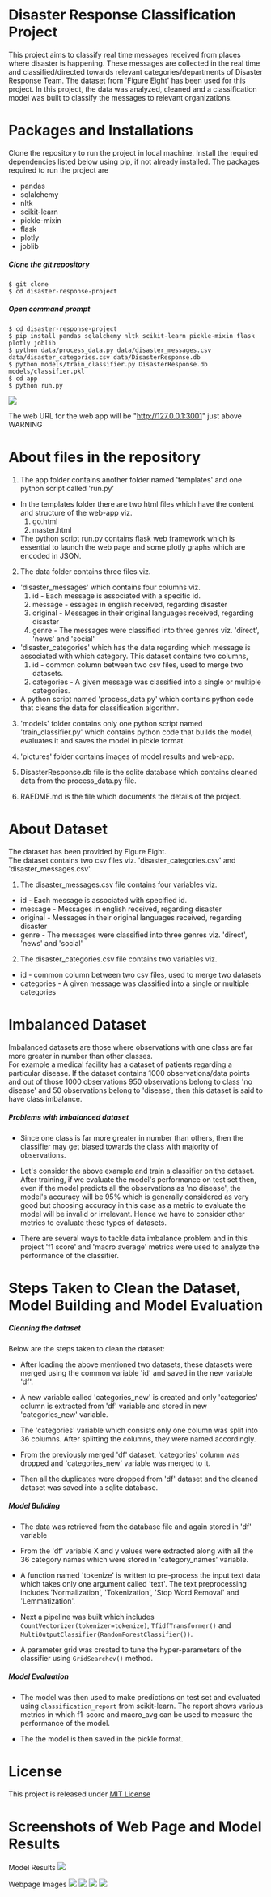 # **Disaster Response Classification Project**
This project aims to classify real time messages received from places where disaster is happening. These messages are collected in the real time and classified/directed towards relevant categories/departments of Disaster Response Team. The dataset from 'Figure Eight' has been used for this project.
In this project, the data was analyzed, cleaned and a classification model was built to classify the messages to relevant organizations.

# **Packages and Installations**
Clone the repository to run the project in local machine. Install the required dependencies listed below using pip, if not already installed.
The packages required to run the project are
- pandas
- sqlalchemy
- nltk
- scikit-learn
- pickle-mixin
- flask
- plotly
- joblib

##### Clone the git repository
`$ git clone`  
`$ cd disaster-response-project`  

##### Open command prompt  
`$ cd disaster-response-project`  
`$ pip install pandas sqlalchemy nltk scikit-learn pickle-mixin flask plotly joblib`  
`$ python data/process_data.py data/disaster_messages.csv data/disaster_categories.csv data/DisasterResponse.db`  
`$ python models/train_classifier.py DisasterResponse.db models/classifier.pkl`  
`$ cd app`  
`$ python run.py`  

![](pictures/webapp_hosting.png)  

The web URL for the web app will be "http://127.0.0.1:3001" just above WARNING

# **About files in the repository**  

1. The app folder contains another folder named 'templates' and one python script called 'run.py'   

  - In the templates folder there are two html files which have the content and structure of the web-app viz.  
    1. go.html
    2. master.html
  - The python script run.py contains flask web framework which is essential to launch the web page and some plotly graphs which are encoded in JSON.  


2. The data folder contains three files viz.
  - 'disaster_messages' which contains four columns viz.  
    1. id - Each message is associated with a specific id.
    2. message - essages in english received, regarding disaster
    3. original - Messages in their original languages received, regarding disaster
    4. genre - The messages were classified into three genres viz. 'direct', 'news' and 'social'
  - 'disaster_categories' which has the data regarding which message is associated with which category. This dataset contains two columns,
    1. id - common column between two csv files, used to merge two datasets.
    2.  categories - A given message was classified into a single or multiple categories.
 - A python script named 'process_data.py' which contains python code that cleans the data for classification algorithm.  


3. 'models' folder contains only one python script named 'train_classifier.py' which contains python code that builds the model, evaluates it and saves the model in pickle format.

4. 'pictures' folder contains images of model results and web-app.

5. DisasterResponse.db file is the sqlite database which contains cleaned data from the process_data.py file.

6. RAEDME.md is the file which documents the details of the project.   




# **About Dataset**  
The dataset has been provided by Figure Eight.  
The dataset contains two csv files viz. 'disaster_categories.csv' and 'disaster_messages.csv'.   
1. The disaster_messages.csv file contains four variables viz.
- id - Each message is associated with specified id.
- message - Messages in english received, regarding disaster
- original - Messages in their original languages received, regarding disaster  
- genre - The messages were classified into three genres viz. 'direct', 'news' and 'social'  

2. The disaster_categories.csv file contains two variables viz.
- id - common column between two csv files, used to merge two datasets
- categories - A given message was classified into a single or multiple categories  

# **Imbalanced Dataset**  
Imbalanced datasets are those where observations with one class are far more greater in number than other classes.  
For example a medical facility has a dataset of patients regarding a particular disease. If the dataset contains 1000 observations/data points and out of those 1000 observations 950 observations belong to class 'no disease' and 50 observations belong to 'disease', then this dataset is said to have class imbalance.  
##### Problems with Imbalanced dataset
- Since one class is far more greater in number than others, then the classifier may get biased towards the class with majority of observations.

- Let's consider the above example and train a classifier on the dataset. After training, if we evaluate the model's performance on test set then, even if the model predicts all the observations as 'no disease', the model's accuracy will be 95% which is generally considered as very good but choosing accuracy in this case as a metric to evaluate the model will be invalid or irrelevant.
Hence we have to consider other metrics to evaluate these types of datasets.

- There are several ways to tackle data imbalance problem and in this project 'f1 score' and 'macro average' metrics were used to analyze the performance of the classifier.

# **Steps Taken to Clean the Dataset, Model Building and Model Evaluation**

##### Cleaning the dataset
Below are the steps taken to clean the dataset:
- After loading the above mentioned two datasets, these datasets were merged using the common variable 'id' and saved in the new variable 'df'.

- A new variable called 'categories_new' is created and only 'categories' column is extracted from 'df' variable and stored in new 'categories_new' variable.
- The 'categories' variable which consists only one column was split into 36 columns. After splitting the columns, they were named accordingly.
- From the previously merged 'df' dataset, 'categories' column was dropped and 'categories_new' variable was merged to it.
- Then all the duplicates were dropped from 'df' dataset and the cleaned dataset was saved into a sqlite database.

##### Model Buliding
- The data was retrieved from the database file and again stored in 'df' variable

- From the 'df' variable X and y values were extracted along with all the 36 category names which were stored in 'category_names' variable.
- A function named 'tokenize' is written to pre-process the input text data which takes only one argument called 'text'. The text preprocessing includes 'Normalization', 'Tokenization', 'Stop Word Removal' and 'Lemmatization'.
- Next a pipeline was built which includes `CountVectorizer(tokenizer=tokenize)`, `TfidfTransformer()` and `MultiOutputClassifier(RandomForestClassifier())`.
- A parameter grid was created to tune the hyper-parameters of the classifier using `GridSearchcv()` method.

##### Model Evaluation
- The model was then used to make predictions on test set and evaluated using `classification_report` from scikit-learn. The report shows various metrics in which f1-score and macro_avg can be used to measure the performance of the model.

- The the model is then saved in the pickle format.

# **License**

This project is released under [MIT License](https://choosealicense.com/licenses/mit/)

# **Screenshots of Web Page and Model Results**  

Model Results
![](pictures/model_result.png)

Webpage Images
![](pictures/webpage_1.png)
![](pictures/webpage_2.png)
![](pictures/webpage_3.png)
![](pictures/webpage_4.png)
